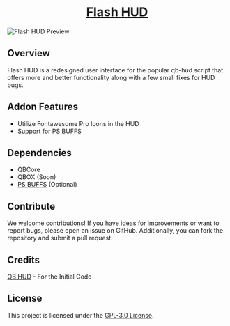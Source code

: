 <h1 align="center"><a href="https://discord.gg/UqJCjyuV2P" target="_blank" rel="noopener noreferrer">Flash HUD</a></h1>

![Flash HUD Preview](https://discord.gg/UqJCjyuV2P)

## Overview

Flash HUD is a redesigned user interface for the popular qb-hud script that offers more and better functionality along with a few small fixes for HUD bugs.

## Addon Features

-   Utilize Fontawesome Pro Icons in the HUD
-   Support for [PS BUFFS](https://github.com/Project-Sloth/ps-buffs)

## Dependencies

-   QBCore
-   QBOX (Soon)
-   [PS BUFFS](https://github.com/Project-Sloth/ps-buffs) (Optional)

## Contribute

We welcome contributions! If you have ideas for improvements or want to report bugs, please open an issue on GitHub. Additionally, you can fork the repository and submit a pull request.

## Credits

[QB HUD](https://github.com/qbcore-framework/flash-hud) - For the Initial Code

## License

This project is licensed under the [GPL-3.0 License](LICENSE).
